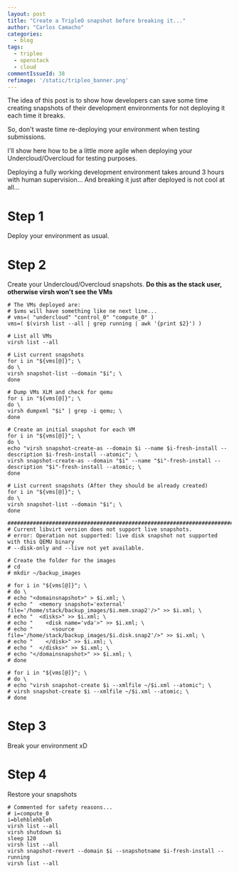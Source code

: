 ```yaml
---
layout: post
title: "Create a TripleO snapshot before breaking it..."
author: "Carlos Camacho"
categories:
  - blog
tags:
  - tripleo
  - openstack
  - cloud
commentIssueId: 38
refimage: '/static/tripleo_banner.png'
---
```


The idea of this post is to show how developers can save some time
creating snapshots of their development environments for not
deploying it each time it breaks.

So, don't waste time re-deploying your environment when testing submissions.

I'll show here how to be a little more agile when
deploying your Undercloud/Overcloud for testing purposes.

Deploying a fully working development environment takes
around 3 hours with human supervision...
And breaking it just after deployed is not cool at all...



# Step 1 #

Deploy your environment as usual.



# Step 2 #

Create your Undercloud/Overcloud snapshots.
**Do this as the stack user, otherwise
virsh won't see the VMs**

```
# The VMs deployed are:
# $vms will have something like ne next line...
# vms=( "undercloud" "control_0" "compute_0" )
vms=( $(virsh list --all | grep running | awk '{print $2}') )

# List all VMs
virsh list --all

# List current snapshots
for i in "${vms[@]}"; \
do \
virsh snapshot-list --domain "$i"; \
done

# Dump VMs XLM and check for qemu
for i in "${vms[@]}"; \
do \
virsh dumpxml "$i" | grep -i qemu; \
done

# Create an initial snapshot for each VM
for i in "${vms[@]}"; \
do \
echo "virsh snapshot-create-as --domain $i --name $i-fresh-install --description $i-fresh-install --atomic"; \
virsh snapshot-create-as --domain "$i" --name "$i"-fresh-install --description "$i"-fresh-install --atomic; \
done

# List current snapshots (After they should be already created)
for i in "${vms[@]}"; \
do \
virsh snapshot-list --domain "$i"; \
done

#########################################################################################################
# Current libvirt version does not support live snapshots.
# error: Operation not supported: live disk snapshot not supported with this QEMU binary
# --disk-only and --live not yet available.

# Create the folder for the images
# cd
# mkdir ~/backup_images

# for i in "${vms[@]}"; \
# do \
# echo "<domainsnapshot>" > $i.xml; \
# echo "  <memory snapshot='external' file='/home/stack/backup_images/$i.mem.snap2'/>" >> $i.xml; \
# echo "  <disks>" >> $i.xml; \
# echo "    <disk name='vda'>" >> $i.xml; \
# echo "      <source file='/home/stack/backup_images/$i.disk.snap2'/>" >> $i.xml; \
# echo "    </disk>" >> $i.xml; \
# echo "  </disks>" >> $i.xml; \
# echo "</domainsnapshot>" >> $i.xml; \
# done

# for i in "${vms[@]}"; \
# do \
# echo "virsh snapshot-create $i --xmlfile ~/$i.xml --atomic"; \
# virsh snapshot-create $i --xmlfile ~/$i.xml --atomic; \
# done
```



# Step 3 #

Break your environment xD



# Step 4 #

Restore your snapshots

```
# Commented for safety reasons...
# i=compute_0
i=blehblehbleh
virsh list --all
virsh shutdown $i
sleep 120
virsh list --all
virsh snapshot-revert --domain $i --snapshotname $i-fresh-install --running
virsh list --all
```

